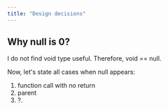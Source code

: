 ```yaml
---
title: "Design decisions"
---
```


## Why null is 0?
I do not find void type useful. Therefore, void == null.

Now, let's state all cases when null appears:
1. function call with no return
2. parent
3. ?.